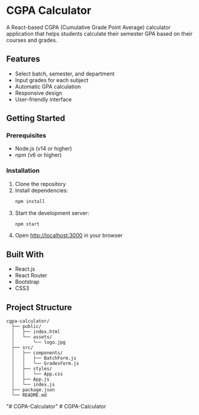# CGPA Calculator

A React-based CGPA (Cumulative Grade Point Average) calculator application that helps students calculate their semester GPA based on their courses and grades.

## Features

- Select batch, semester, and department
- Input grades for each subject
- Automatic GPA calculation
- Responsive design
- User-friendly interface

## Getting Started

### Prerequisites

- Node.js (v14 or higher)
- npm (v6 or higher)

### Installation

1. Clone the repository
2. Install dependencies:
   ```bash
   npm install
   ```
3. Start the development server:
   ```bash
   npm start
   ```
4. Open [http://localhost:3000](http://localhost:3000) in your browser

## Built With

- React.js
- React Router
- Bootstrap
- CSS3

## Project Structure

```
cgpa-calculator/
  ├── public/
  │   ├── index.html
  │   └── assets/
  │       └── logo.jpg
  ├── src/
  │   ├── components/
  │   │   ├── BatchForm.js
  │   │   └── GradesForm.js
  │   ├── styles/
  │   │   └── App.css
  │   ├── App.js
  │   └── index.js
  ├── package.json
  └── README.md
```
"# CGPA-Calculator" 
#   C G P A - C a l c u l a t o r  
 